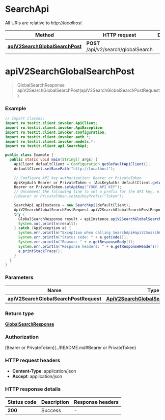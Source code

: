 # SearchApi

All URIs are relative to *http://localhost*

| Method | HTTP request | Description |
|------------- | ------------- | -------------|
| [**apiV2SearchGlobalSearchPost**](SearchApi.md#apiV2SearchGlobalSearchPost) | **POST** /api/v2/search/globalSearch |  |


<a id="apiV2SearchGlobalSearchPost"></a>
# **apiV2SearchGlobalSearchPost**
> GlobalSearchResponse apiV2SearchGlobalSearchPost(apiV2SearchGlobalSearchPostRequest)



### Example
```java
// Import classes:
import ru.testit.client.invoker.ApiClient;
import ru.testit.client.invoker.ApiException;
import ru.testit.client.invoker.Configuration;
import ru.testit.client.invoker.auth.*;
import ru.testit.client.invoker.models.*;
import ru.testit.client.api.SearchApi;

public class Example {
  public static void main(String[] args) {
    ApiClient defaultClient = Configuration.getDefaultApiClient();
    defaultClient.setBasePath("http://localhost");
    
    // Configure API key authorization: Bearer or PrivateToken
    ApiKeyAuth Bearer or PrivateToken = (ApiKeyAuth) defaultClient.getAuthentication("Bearer or PrivateToken");
    Bearer or PrivateToken.setApiKey("YOUR API KEY");
    // Uncomment the following line to set a prefix for the API key, e.g. "Token" (defaults to null)
    //Bearer or PrivateToken.setApiKeyPrefix("Token");

    SearchApi apiInstance = new SearchApi(defaultClient);
    ApiV2SearchGlobalSearchPostRequest apiV2SearchGlobalSearchPostRequest = new ApiV2SearchGlobalSearchPostRequest(); // ApiV2SearchGlobalSearchPostRequest | 
    try {
      GlobalSearchResponse result = apiInstance.apiV2SearchGlobalSearchPost(apiV2SearchGlobalSearchPostRequest);
      System.out.println(result);
    } catch (ApiException e) {
      System.err.println("Exception when calling SearchApi#apiV2SearchGlobalSearchPost");
      System.err.println("Status code: " + e.getCode());
      System.err.println("Reason: " + e.getResponseBody());
      System.err.println("Response headers: " + e.getResponseHeaders());
      e.printStackTrace();
    }
  }
}
```

### Parameters

| Name | Type | Description  | Notes |
|------------- | ------------- | ------------- | -------------|
| **apiV2SearchGlobalSearchPostRequest** | [**ApiV2SearchGlobalSearchPostRequest**](ApiV2SearchGlobalSearchPostRequest.md)|  | [optional] |

### Return type

[**GlobalSearchResponse**](GlobalSearchResponse.md)

### Authorization

[Bearer or PrivateToken](../README.md#Bearer or PrivateToken)

### HTTP request headers

 - **Content-Type**: application/json
 - **Accept**: application/json

### HTTP response details
| Status code | Description | Response headers |
|-------------|-------------|------------------|
| **200** | Success |  -  |

